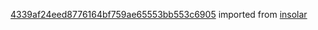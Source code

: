 [4339af24eed8776164bf759ae65553bb553c6905](https://github.com/insolar/insolar/commit/4339af24eed8776164bf759ae65553bb553c6905) imported from [insolar](https://github.com/insolar/insolar)
